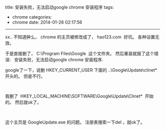 title: 安装失败，无法启动google chrome 安装程序
tags:
  - chrome
categories:
  - chrome
date: 2014-01-26 02:17:56
---

xx.. 不知道肿么， chrome 的主页被修改成了， hao123.com  好坑。 各种设置无效。

于是直接删了， C:\Program Files\Google  这个文件夹。 然后重装就报了这个错误:   安装失败，无法启动google chrome 安装程序.

google了一下，说删 HKEY_CURRENT_USER 下面的 ..\Google\Update\clinet* 开头的。 但是不行。

&nbsp;

我删了  HKEY_LOCAL_MACHINE\SOFTWARE\Google\Update\Clinet*  开始的。 然后就ok了。

&nbsp;

这个主页是 GoogleUpdate.exe 的问题。 注册表搜索一下del ，就ok了。
